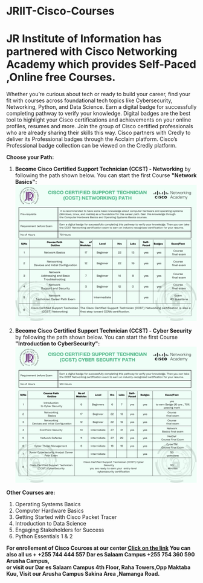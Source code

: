 # JRIIT-Cisco-Courses
#  JR Institute of Information has partnered with Cisco Networking Academy which provides Self-Paced ,Online free Courses.
 Whether you’re curious about tech or ready to build your career, find your fit with courses across foundational tech topics like Cybersecurity, Networking, Python, and Data Science. 
 Earn a digital badge for successfully completing pathway to verify your knowledge. Digital badges are the best tool to highlight your Cisco certifications and achievements on your online profiles, resumes and more. Join the group of Cisco certified professionals who are already sharing their skills this way.
 Cisco partners with Credly to deliver its Professional badges through the Acclaim platform. Cisco’s Professional badge collection can be viewed on the Credly platform.

**Choose your Path:**
1. **Become Cisco Certified Support Technician (CCST) - Networking** by following the path shown below. 
    You can start the first Course **"Network Basics":**
     ![Cyber Security](4.jpg)
   

3. **Become Cisco Certified Support Technician (CCST) - Cyber Security** by following the path shown below. 
   You can start the first Course **"Introduction to CyberSecurity":** 
    ![Cyber Security](5.jpg)
    

  **Other Courses are:**
  1. Operating Systems Basics 
  2. Computer Hardware Basics 
  3. Getting Started with Cisco Packet Tracer 
  4. Introduction to Data Science 
  5. Engaging Stakeholders for Success 
  6. Python Essentials 1 & 2


  **For enrollement of Cisco Cources at our center [Click on the link](https://forms.gle/9yixeqht3C5uaXVZ7)
    You can also all us  + +255 744 444 557  Dar es Salaam Campus +255 754  360  590 Arusha Campus,  
    or visit our Dar es Salaam Campus  4th Floor, Raha Towers,Opp Maktaba Kuu, Visit our Arusha Campus Sakina Area ,Namanga Road.**


    





